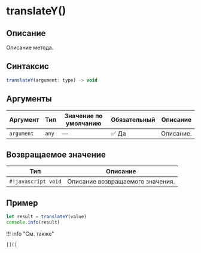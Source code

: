 # translateY()

## Описание
Описание метода.

## Синтаксис
```javascript
translateY(argument: type) -> void
```

## Аргументы
| Аргумент        | Тип            | Значение по умолчанию | Обязательный | Описание                          |
|-----------------|------------------|------------------------|--------------|-----------------------------------|
| `argument`        | `any`   | —                      | :white_check_mark: Да         | Описание.    |

## Возвращаемое значение
| Тип     | Описание                                                                 |
|---------|--------------------------------------------------------------------------|
| `#!javascript void`  | Описание возвращаемого значения. |

## Пример
```javascript linenums="1"
let result = translateY(value)
console.info(result)
```

!!! info "См. также"

    []()

